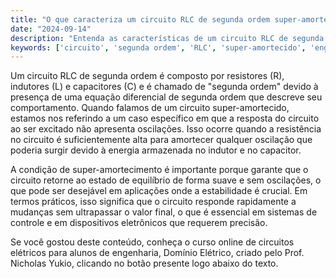 ```yaml
---
title: "O que caracteriza um circuito RLC de segunda ordem super-amortecido?"
date: "2024-09-14"
description: "Entenda as características de um circuito RLC de segunda ordem super-amortecido e sua importância em circuitos elétricos."
keywords: ['circuito', 'segunda ordem', 'RLC', 'super-amortecido', 'engenharia']
---
```


Um circuito RLC de segunda ordem é composto por resistores (R), indutores (L) e capacitores (C) e é chamado de "segunda ordem" devido à presença de uma equação diferencial de segunda ordem que descreve seu comportamento. Quando falamos de um circuito super-amortecido, estamos nos referindo a um caso específico em que a resposta do circuito ao ser excitado não apresenta oscilações. Isso ocorre quando a resistência no circuito é suficientemente alta para amortecer qualquer oscilação que poderia surgir devido à energia armazenada no indutor e no capacitor.

A condição de super-amortecimento é importante porque garante que o circuito retorne ao estado de equilíbrio de forma suave e sem oscilações, o que pode ser desejável em aplicações onde a estabilidade é crucial. Em termos práticos, isso significa que o circuito responde rapidamente a mudanças sem ultrapassar o valor final, o que é essencial em sistemas de controle e em dispositivos eletrônicos que requerem precisão.

Se você gostou deste conteúdo, conheça o curso online de circuitos elétricos para alunos de engenharia, Domínio Elétrico, criado pelo Prof. Nicholas Yukio, clicando no botão presente logo abaixo do texto.